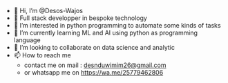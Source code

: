 - 👋 Hi, I’m @Desos-Wajos
- 🌱 Full  stack developper in bespoke technology
- 👀 I’m interested in python programming to automate some kinds of tasks 
- 🌱 I’m currently learning ML and AI using python as programming language
- 💞️ I’m looking to collaborate on data science and analytic
- 📫 How to reach me 
     - contact me on mail : desnduwimim26@gmail.com
     - or whatsapp me on https://wa.me/25779462806

<!---
Desire1990/Desire1990 is a ✨ special ✨ repository because its `README.md` (this file) appears on your GitHub profile.
You can click the Preview link to take a look at your changes.
--->
